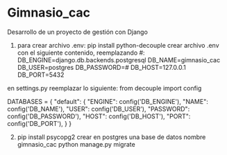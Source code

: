 # Gimnasio_cac

Desarrollo de un proyecto de gestión con Django

1. para crear archivo .env:
   pip install python-decouple
   crear archivo .env con el siguiente contenido, reemplazando #:
   DB_ENGINE=django.db.backends.postgresql
   DB_NAME=gimnasio_cac
   DB_USER=postgres
   DB_PASSWORD=#
   DB_HOST=127.0.0.1
   DB_PORT=5432

en settings.py reemplazar lo siguiente:
from decouple import config

DATABASES = {
"default": {
"ENGINE": config('DB_ENGINE'),
"NAME": config('DB_NAME'),
"USER": config('DB_USER'),
"PASSWORD": config('DB_PASSWORD'),
"HOST": config('DB_HOST'),
"PORT": config('DB_PORT'),
}
}

2. pip install psycopg2
   crear en postgres una base de datos nombre gimnasio_cac
   python manage.py migrate
